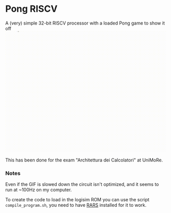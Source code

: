 # Pong RISCV
A (very) simple 32-bit RISCV processor with a loaded Pong game to show it off
![Video of processor in function](pong_riscv.gif)

This has been done for the exam "Architettura dei Calcolatori" at UniMoRe.

### Notes
Even if the GIF is slowed down the circuit isn't optimized, and it seems to run
 at ~100Hz on my computer.

To create the code to load in the logisim ROM you can use the script `compile_program.sh`, you need to have
[RARS](https://github.com/TheThirdOne/rars) installed for it to work.
